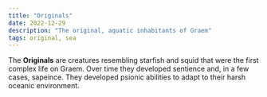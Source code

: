 ```yaml
---
title: "Originals"
date: 2022-12-29
description: "The original, aquatic inhabitants of Graem"
tags: original, sea
---
```


The **Originals** are creatures resembling starfish and squid that were the
first complex life on Graem. Over time they developed sentience and, in
a few cases, sapeince. They developed psionic abilities to adapt to their
harsh oceanic environment.
